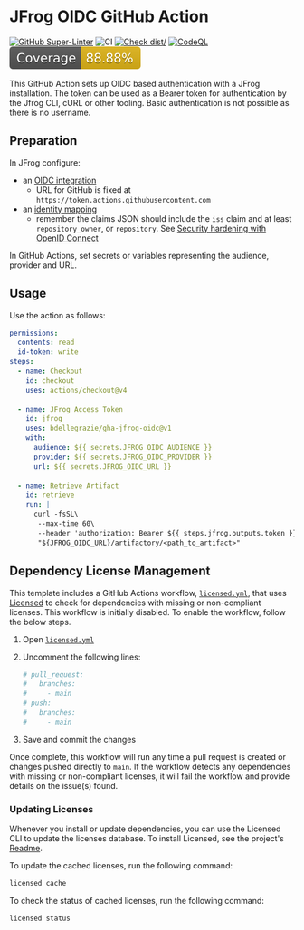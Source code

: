 # JFrog OIDC GitHub Action

[![GitHub Super-Linter](https://github.com/actions/typescript-action/actions/workflows/linter.yml/badge.svg)](https://github.com/super-linter/super-linter)
![CI](https://github.com/actions/typescript-action/actions/workflows/ci.yml/badge.svg)
[![Check dist/](https://github.com/actions/typescript-action/actions/workflows/check-dist.yml/badge.svg)](https://github.com/actions/typescript-action/actions/workflows/check-dist.yml)
[![CodeQL](https://github.com/actions/typescript-action/actions/workflows/codeql-analysis.yml/badge.svg)](https://github.com/actions/typescript-action/actions/workflows/codeql-analysis.yml)
[![Coverage](./badges/coverage.svg)](./badges/coverage.svg)

This GitHub Action sets up OIDC based authentication with a JFrog installation.
The token can be used as a Bearer token for authentication by the Jfrog CLI,
cURL or other tooling. Basic authentication is not possible as there is no
username.

## Preparation

In JFrog configure:

- an [OIDC integration][1]
  - URL for GitHub is fixed at `https://token.actions.githubusercontent.com`
- an [identity mapping][2]
  - remember the claims JSON should include the `iss` claim and at least
    `repository_owner`, or `repository`. See [Security hardening with OpenID
    Connect][3]

In GitHub Actions, set secrets or variables representing the audience, provider
and URL.

## Usage

Use the action as follows:

```yaml
permissions:
  contents: read
  id-token: write
steps:
  - name: Checkout
    id: checkout
    uses: actions/checkout@v4

  - name: JFrog Access Token
    id: jfrog
    uses: bdellegrazie/gha-jfrog-oidc@v1
    with:
      audience: ${{ secrets.JFROG_OIDC_AUDIENCE }}
      provider: ${{ secrets.JFROG_OIDC_PROVIDER }}
      url: ${{ secrets.JFROG_OIDC_URL }}

  - name: Retrieve Artifact
    id: retrieve
    run: |
      curl -fsSL\
       --max-time 60\
       --header 'authorization: Bearer ${{ steps.jfrog.outputs.token }}'\
       "${JFROG_OIDC_URL}/artifactory/<path_to_artifact>"
```

## Dependency License Management

This template includes a GitHub Actions workflow,
[`licensed.yml`](./.github/workflows/licensed.yml), that uses
[Licensed](https://github.com/licensee/licensed) to check for dependencies with
missing or non-compliant licenses. This workflow is initially disabled. To
enable the workflow, follow the below steps.

1. Open [`licensed.yml`](./.github/workflows/licensed.yml)
1. Uncomment the following lines:

   ```yaml
   # pull_request:
   #   branches:
   #     - main
   # push:
   #   branches:
   #     - main
   ```

1. Save and commit the changes

Once complete, this workflow will run any time a pull request is created or
changes pushed directly to `main`. If the workflow detects any dependencies with
missing or non-compliant licenses, it will fail the workflow and provide details
on the issue(s) found.

### Updating Licenses

Whenever you install or update dependencies, you can use the Licensed CLI to
update the licenses database. To install Licensed, see the project's
[Readme](https://github.com/licensee/licensed?tab=readme-ov-file#installation).

To update the cached licenses, run the following command:

```bash
licensed cache
```

To check the status of cached licenses, run the following command:

```bash
licensed status
```

<!-- References -->

[1]:
  https://jfrog.com/help/r/jfrog-platform-administration-documentation/configure-an-oidc-integration
[2]:
  https://jfrog.com/help/r/jfrog-platform-administration-documentation/configure-identity-mappings
[3]:
  https://docs.github.com/en/actions/security-for-github-actions/security-hardening-your-deployments/about-security-hardening-with-openid-connect
